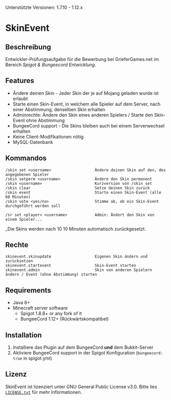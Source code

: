 Unterstützte Versionen: 1.7.10 - 1.12.x

# SkinEvent
## Beschreibung
Entwickler-Prüfungsaufgabe für die Bewerbung bei GrieferGames.net im Bereich _Spigot & Bungeecord Entwicklung_.

## Features


* Ändere deinen Skin - Jeder Skin der je auf Mojang geladen wurde ist erlaubt
* Starte einen Skin-Event, in welchem alle Spieler auf dem Server, nach einer Abstimmung, denselben Skin erhalten
* Adminrechte: Ändere den Skin eines anderen Spielers / Starte den Skin-Event ohne Abstimmung
* BungeeCord support - Die Skins bleiben auch bei einem Serverwechsel erhalten
* Keine Client-Modifikationen nötig
* MySQL-Datenbank

## Kommandos

    /skin set <username>                   Ändere deinen Skin auf den, des angegebenen Spieler 
    /skin setperm <username>               Ändere den Skin permanent
    /skin <username>                       Kurzversion von /skin set
    /skin clear                            Setze deinen Skin zurück
    /skin event                            Starte einen Skin-Event (alle 60 Minuten)
    /skin vote <yes/no>                    Stimme ab, ob ein Skin-Event durchgeführt werden soll
                
    /sr set <player> <username>            Admin: Ändert den Skin von einem Spieler...

_Die Skins werden nach 10 10 Minuten automatisch zurückgesetzt.

## Rechte

    skinevent.skinupdate                   Eigenen Skin ändern und zurücksetzen
    skinevent.startevent                   Skin-Event starten
    skinevent.admin                        Skin von anderen Spielern ändern / Event (ohne Abstimmung) starten

## Requirements

* Java 8+
* Minecraft server software
    * Spigot 1.8.8+ or any fork of it
    * BungeeCord 1.12+ (Rückwärtskompatibel)

## Installation

1. Installiere das Plugin auf dem BungeeCord **und** dem Bukkit-Server
2. Aktiviere BungeeCord support in der Spigot Konfiguration (`bungeecord: true` in spigot.yml)

## Lizenz
SkinEvent ist lizenziert unter  GNU General Public License v3.0. Bitte lies [`LICENSE.txt`](hhttps://github.com/dev-braini/SkinEvent/blob/master/LICENSE) für mehr Informationen.